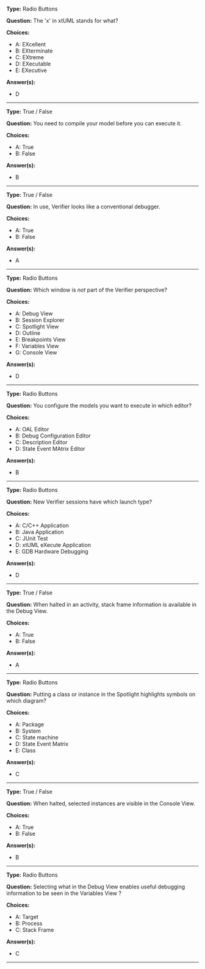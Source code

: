 __Type:__ Radio Buttons

__Question:__ The 'x' in xtUML stands for what?

__Choices:__
  - A: EXcellent
  - B: EXterminate
  - C: EXtreme
  - D: EXecutable
  - E: EXecutive
  
__Answer(s):__
  - D

----

__Type:__ True / False 

__Question:__ You need to compile your model before you can execute it.

__Choices:__
  - A: True
  - B: False
  
__Answer(s):__
  - B

----

__Type:__ True / False

__Question:__ In use, Verifier looks like a conventional debugger.

__Choices:__
  - A:  True
  - B:  False
  
__Answer(s):__
  - A
  
----

__Type:__ Radio Buttons

__Question:__ Which window is *not* part of the Verifier perspective?

__Choices:__ 
  - A: Debug View
  - B: Session Explorer
  - C: Spotlight View
  - D: Outline
  - E: Breakpoints View
  - F: Variables View
  - G: Console View
  
__Answer(s):__
  - D

----
  
__Type:__ Radio Buttons
 
__Question:__ You configure the models you want to execute in which editor?

__Choices:__
  - A: OAL Editor
  - B: Debug Configuration Editor
  - C: Description Editor
  - D: State Event MAtrix Editor
  
__Answer(s):__
  - B
  
----
  
__Type:__ Radio Buttons
 
__Question:__ New Verifier sessions have which launch type?

__Choices:__
  - A: C/C++ Application
  - B: Java Application
  - C: JUnit Test
  - D: xtUML eXecute Application
  - E: GDB Hardware Debugging
  
__Answer(s):__
  - D
  
----

__Type:__ True / False

__Question:__ When halted in an activity, stack frame information is available in the Debug View.

__Choices:__
  - A:  True
  - B:  False
  
__Answer(s):__
  - A
  
----

__Type:__ Radio Buttons
 
__Question:__ Putting a class or instance in the Spotlight highlights symbols on which diagram?

__Choices:__
  - A: Package
  - B: System
  - C: State machine
  - D: State Event Matrix
  - E: Class
  
__Answer(s):__
  - C
  
----

__Type:__ True / False

__Question:__ When halted, selected instances are visible in the Console View.

__Choices:__
  - A:  True
  - B:  False
  
__Answer(s):__
  - B
  
----

__Type:__ Radio Buttons
 
__Question:__ Selecting what in the Debug View enables useful debugging information to be seen in the Variables View ?

__Choices:__
  - A: Target
  - B: Process
  - C: Stack Frame
  
__Answer(s):__
  - C
  
----
